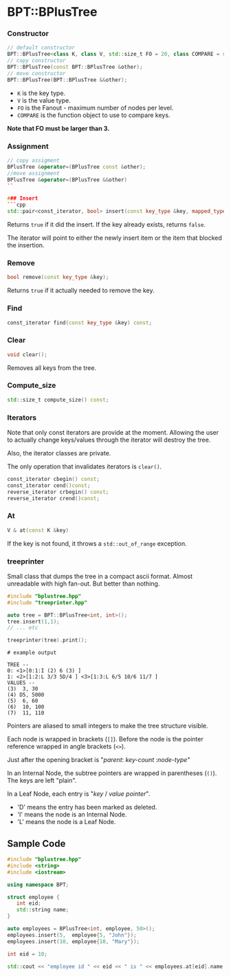 # BPT::BPlusTree

### Constructor
```cpp
// default constructor
BPT::BPlusTree<class K, class V, std::size_t FO = 20, class COMPARE = std::less<K>>();
// copy constructor
BPT::BPlusTree(const BPT::BPlusTree &other);
// move constructor
BPT::BPlusTree(BPT::BPlusTree &&other);
```
- `K` is the key type.
- `V` is the value type.
- `FO` is the Fanout - maximum number of nodes per level.
- `COMPARE` is the function object to use to compare keys.

**Note that FO must be larger than 3.**

### Assignment
```cpp
// copy assigment
BPlusTree &operator=(BPlusTree const &other);
//move assignment
BPlusTree &operator=(BPlusTree &&other)
``

### Insert
```cpp
std::pair<const_iterator, bool> insert(const key_type &key, mapped_type value);
```

Returns `true` if it did the insert. If the key already exists, returns 
`false`.

The iterator will point to either the newly insert item or the item that blocked
the insertion.

### Remove
```cpp
bool remove(const key_type &key);
```

Returns `true` if it actually needed to remove the key.

### Find
```cpp
const_iterator find(const key_type &key) const;
```

### Clear
```cpp
void clear();
```
Removes all keys from the tree.

### Compute_size
```cpp
std::size_t compute_size() const;
```

### Iterators
Note that only const iterators are provide at the moment.
Allowing the user to actually change keys/values through the iterator will
destroy the tree.

Also, the iterator classes are private.

The only operation that invalidates iterators is `clear()`.

```cpp
const_iterator cbegin() const;
const_iterator cend()const;
reverse_iterator crbegin() const;
reverse_iterator crend()const;
```

### At

```cpp
V & at(const K &key)
```

If the key is not found, it throws a `std::out_of_range` exception.

### treeprinter
 
Small class that dumps the tree in a compact ascii format.
Almost unreadable with high fan-out. But better than nothing.
```cpp
#include "bplustree.hpp"
#include "treeprinter.hpp"

auto tree = BPT::BPlusTree<int, int>();
tree.insert(1,1);
// ... etc

treeprinter(tree).print();
```
```
# example output

TREE --
0: <1>[0:1:I (2) 6 (3) ]
1: <2>[1:2:L 3/3 5D/4 ] <3>[1:3:L 6/5 10/6 11/7 ]
VALUES --
(3)  3, 30
(4) D5, 5000
(5)  6, 60
(6)  10, 100
(7)  11, 110
```
Pointers are aliased to small integers to make the tree structure visible.

Each node is wrapped in brackets (`[]`). Before the node is the pointer
reference wrapped in angle brackets (`<>`).

Just after the opening bracket is "_parent_: _key-count_ :_node-type_"

In an Internal Node, the subtree pointers are wrapped in parentheses (`()`). The
 keys are left "plain".

In a Leaf Node, each entry is "_key_ / _value pointer_".

- 'D' means the entry has been marked as deleted.
- 'I' means the node is an Internal Node.
- 'L' means the node is a Leaf Node.


## Sample Code
```cpp
#include "bplustree.hpp"
#include <string>
#include <iostream>

using namespace BPT;

struct employee {
   int eid;
   std::string name;
}

auto employees = BPlusTree<int, employee, 50>();
employees.insert(5,  employee{5, "John"});
employees.insert(10, employee{10, "Mary"});

int eid = 10;

std::cout << "employee id " << eid << " is " << employees.at[eid].name << "\n";
```
